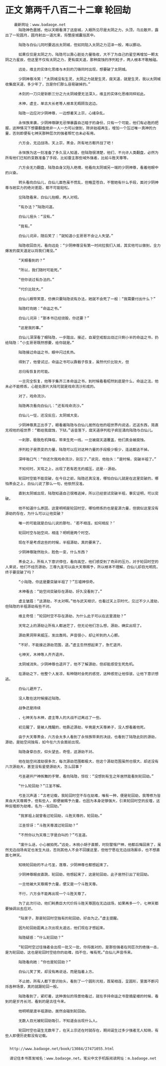 # 正文 第两千八百二十二章 轮回劫
        最新网址：www.badaoge.net
          陆隐神色震撼，他以天眼看清了这座城，入眼所见尽是太阴之力，头顶，乌云散开，露出了一轮圆月，圆月射出一道光束，将整座城囊括其中。
      
          陆隐与白仙儿同时要逃出太阴城，但如同陷入太阴之力沼泽一般，难以挪动。
      
          如果仅仅是太阴之力，陆隐可以靠心脏处力量吸收，大不了为自己的星空再增加一颗太阴之力星辰，但这里不仅有太阴之力，更有腐天道，那种腐蚀的序列粒子，两人根本不敢触碰。
      
          远处，维主的实体化思维与木刻的刀锋同时出现，想要破了太阴城。
      
          少阴神尊冷笑：“太阴城没有生灵，太阴之力就是生灵，腐天道，就是生灵，我以太阴城收集腐天道，多少年了，岂是你们那么容易破掉的。”
      
          木刻的一刀只是斩断三分之力太阴城便无法深入，维主的实体化思维同样如此。
      
          木神，虚主，单古大长老等人根本无暇顾及这边。
      
          陆隐一边应对少阴神尊，一边想着天上宗，心绪杂乱。
      
          永恒族来袭，少阴神尊肆无忌惮暴露自己暗子的身份，只有一个可能，他们有必胜的把握，这种情况下想要翻盘绝非一人一力可以做到，除非始祖再生，增加一个压过唯一真神的力量，否则即便有七神天那种层次的强者帮忙也未必有用。
      
          六方会，无边战场，天上宗，茶会，所有地方都开战了吧！
      
          永恒族为这一刻准备了多久没人知道，但陆隐很清楚，他们，不允许人类翻盘，必然为所有他们已知的变数准备了手段，比如雷主那些域外强者，比如斗胜天尊等。
      
          六方会无力翻盘，陆隐自身又陷入绝境，他看向太阴城另一端的少阴神尊，看着他眼中的兴奋。
      
          转头看向白仙儿，白仙儿面色虽不慌乱，但略显苍白，不管她有什么手段，面对少阴神尊与她实力的绝对差距，都不可能轻松。
      
          见陆隐看来，白仙儿抬眼，两人对视。
      
          “有办法？”陆隐问道。
      
          白仙儿摇头：“没有。”
      
          “我有。”
      
          白仙儿诧异，随后笑了：“就知道小玄哥哥不会让人失望。”
      
          陆隐收回目光，看向远处：“少阴神尊没有第一时间拉我们入城，其实他可以做到，全力爆发的腐天道足以将我们淹没。”
      
          “天眼看到的？”
      
          “所以，我们随时可能死。”
      
          “但你说过有办法的。”
      
          “代价比较大。”
      
          白仙儿眼带笑意，仿佛只要陆隐说有办法，她就不会死了一般：“我需要付出什么？”
      
          陆隐盯向她：“命运之书。”
      
          白仙儿诧异：“那本书已经烧毁，你还要？”
      
          “这是我的事。”
      
          白仙儿深深看了眼陆隐，一步踏出，接近，自凝空戒取出烧过只剩小半的命运之书，扔给陆隐：“小玄哥哥既然想要，给你就是。”
      
          陆隐接过命运之书，眼中闪过炙热。
      
          得到了，他曾试过，命运之书可以靠骰子恢复，虽然代价比较大，但
      
          总归有恢复的可能。
      
          一旦完全恢复，他等于集齐三本命运之书，到时候看看昭然到底是什么，命运之法，他未必不能修炼，心脏处那片大陆可就是戏命流沙形成的。
      
          对了，戏命流沙。
      
          陆隐再次看向白仙儿：“还有戏命流沙。”
      
          白仙儿一怔，还没反应，太阴城大变。
      
          少阴神尊真正出手了，眼看着陆隐与白仙儿居然在他的祖世界内说话，还送东西，简直无视他的祖世界：“都给我腐蚀，下狱。”话音落下，腐天道序列粒子疯狂涌向陆隐与白仙儿。
      
          一刹那，极致危机降临，带来生死一线，一旦被腐天道覆盖，他们真会被腐蚀。
      
          序列粒子是质变的力量，陆隐可以应对这种力量的手段极少极少，连逃都逃不掉。
      
          深呼吸口气：“你还欠我戏命流沙，别忘了。”说完，他抬头：“是时候，突破半祖了。”
      
          不知何时，天穹之上，出现了若有若无的威压，这是--源劫。
      
          轮回时空能不能突破，在今日之前，陆隐还真没准，哪怕白仙儿就是在这里突破的，哪怕茶会之上，白仙儿说了那么一句，他依然没准。
      
          直到太阴城出现，陆隐知道自己很难逃掉，所以已经尝试突破半祖，事实证明，可以突破。
      
          他不知道什么原因，这里明明是轮回时空，哪怕修炼的也是星源力量，但貌似这里没有源劫的存在，为什么可以让他突破？
      
          唯一的可能就是白仙儿说的那句，‘若不相连，如何相反？’
      
          轮回时空与始空间，相连？明明是两个时空。
      
          现在不是考虑这些的时候，半祖源劫，真的要来了。
      
          少阴神尊陡然抬头，脸色一变，什么东西？
      
          茶会之上，所有人下意识停住，看向高空，他们感受到了奇异的压力，对于轮回时空的人来说，他们不经历源劫，三尊九圣可以由大天尊赐予，所以根本不理解，白仙儿却目光明亮，终于要突破了吗？
      
          “小陆隐，你这是要突破半祖了？”忘墟神惊奇。
      
          木神看去：“始空间突破存在源劫，好久没看到了。”
      
          虚主皱眉：“这源劫，不太对啊。”他与武天相识，也看过天上宗时代，见过不少人渡劫，但陆隐的半祖源劫有些不对。
      
          维主奇怪：“轮回时空不存在源劫，为什么此子可以在这里渡劫？”
      
          天穹之上的源劫让所有人都迷茫了，但无论他们怎么想，源劫，确实出现了。
      
          源劫黑洞带来威压，发出轰鸣，声音很小，却让听到的人心颤。
      
          “不好，不能接近源劫范围，退。”虚主忽然想起来了，急忙退开。
      
          七神天，木神等人齐齐退开。
      
          太阴城消失，少阴神尊也退开了，他不了解源劫，但却能感受生死危机。
      
          在源劫之下，他整个人发凉，有种随时会死的感觉，这种感觉让他惊骇，让他下意识想逃。
      
          白仙儿避开了。
      
          没人敢在这时候接近陆隐。
      
          战争还是持续
      
          ，七神天与木神，虚主等人的大战不过离远了一些。
      
          初见醒了，是被人拽醒的，他靠近源劫，毕竟是大天尊弟子，没人想看着他死。
      
          由于大天尊茶会，六方会太多人看到了永恒族带来的决战，也看到了陆隐此刻的源劫，源劫，是始空间独有，如今在六方会面前出现。
      
          陆隐身穿白衣，仰头望去，奇怪，这源劫不对。
      
          他在始空间渡劫很多次，每次源劫范围都极大，但这个源劫范围虽然也很大，却还没有六次源劫大，甚至没有星使源劫大，怎么回事？
      
          弓圣避开尸神挥舞的手臂，看向陆隐，惊叹：“没想到有生之年居然能看到轮回劫。”
      
          “什么轮回劫？”江圣不解。
      
          弓圣沉声道：“古老记载，我轮回时空不存在劫难，唯有一种，便是轮回劫，我等修为皆来自大天尊赐予，但有些人，即便被赐予力量，也因为本身足够强大，引来轮回时空的反噬，这种反噬即为劫难，名为--轮回劫。”
      
          “我家祖上就曾看过轮回劫，斗胜天尊的，轮回劫。”
      
          江圣惊讶：“斗胜天尊渡过轮回劫？”
      
          “不然你以为天尊二字是白叫的？”弓圣道。
      
          “废什么话，小心被拍死。”远处，木桃小胡子直颤，时刻警惕尸神，他都后悔回来了，虽然无边战场肯定也发生大战，否则其他人不会不回援这里，但他宁愿在无边战场厮杀，也不想直面七神天。
      
          知晓轮回劫的不止弓圣，莲尊，少阴神尊也都想起来了。
      
          少阴神尊眼皮直跳，轮回劫，他想起来了，这是轮回劫，此子居然引出了轮回劫。
      
          一旦他被大天尊赐予力量，便又是一个斗胜天尊。
      
          不行，六方会不能再出现一个斗胜天尊了。
      
          为了此次行动，他们耗费巨大代价将斗胜天尊困在无边战场，如果再多一个，七神天都要抽调出去应对。
      
          “陆家子，那是轮回时空独有的轮回劫，好自为之。”虚主提醒。
      
          因为轮回劫距离上次出现太遥远，他们现在才想起来。
      
          陆隐疑惑：“什么轮回劫？”
      
          “轮回时空过往强者会出现一批又一批，你将面对的，是那些强者在同层次的绝强一击，是为轮回劫，这也是轮回时空给你的劫难，挡不住，唯有死。”白仙儿声音传来。
      
          陆隐看向她：“你也是轮回劫？”
      
          白仙儿笑了笑，却没有再说话，而是指着上方。
      
          不止她，所有人都下意识抬头，看到了一个圆形光柱，首尾相连，呈圆形，里面不断闪烁各种场景，真的就跟轮回一般。
      
          陆隐看到了，紧盯着，这种类似的场景他看过，就在手持命运之书登摘星楼的时候，看到的是岁月长河，看到的是古往今来。
      
          他明明是渡半祖源劫，居然会碰到轮回劫。
      
          无数人目光被轮回劫吸引，不知道会出现什么人。
      
          轮回时空也诞生无数年了，在天上宗还在时就存在，期间诞生过多少强者无人知晓，有些人即便历史都没有记载。
      
      
      http://www.badaoge.net/book/13084/27471055.html
      
      请记住本书首发域名：www.badaoge.net。笔尖中文手机版阅读网址：m.badaoge.net